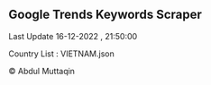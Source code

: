 

## Google Trends Keywords Scraper 
 
Last Update 16-12-2022 , 21:50:00

Country List :
VIETNAM.json



© Abdul Muttaqin 
